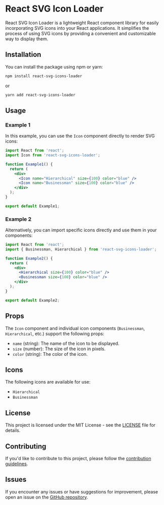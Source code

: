 # React SVG Icon Loader

React SVG Icon Loader is a lightweight React component library for easily incorporating SVG icons into your React applications. It simplifies the process of using SVG icons by providing a convenient and customizable way to display them.

## Installation

You can install the package using npm or yarn:

```bash
npm install react-svg-icons-loader
```

or

```bash
yarn add react-svg-icons-loader
```

## Usage

### Example 1

In this example, you can use the `Icon` component directly to render SVG icons:

```jsx
import React from 'react';
import Icon from 'react-svg-icons-loader';

function Example1() {
  return (
	<div>
	  <Icon name="Hierarchical" size={100} color="blue" />
	  <Icon name="Businessman" size={100} color="blue" />
	</div>
  );
}

export default Example1;
```

### Example 2

Alternatively, you can import specific icons directly and use them in your components:

```jsx
import React from 'react';
import { Businessman, Hierarchical } from 'react-svg-icons-loader';

function Example2() {
  return (
	<div>
	  <Hierarchical size={100} color="blue" />
	  <Businessman size={100} color="blue" />
    </div>
  );
}

export default Example2;
```

## Props

The `Icon` component and individual icon components (`Businessman`, `Hierarchical`, etc.) support the following props:

- `name` (string): The name of the icon to be displayed.
- `size` (number): The size of the icon in pixels.
- `color` (string): The color of the icon.

## Icons

The following icons are available for use:

- `Hierarchical`
- `Businessman`

## License

This project is licensed under the MIT License - see the [LICENSE](LICENSE) file for details.

## Contributing

If you'd like to contribute to this project, please follow the [contribution guidelines](CONTRIBUTING.md).

## Issues

If you encounter any issues or have suggestions for improvement, please open an issue on the [GitHub repository](https://github.com/mernjs/react-svg-icons-loader).